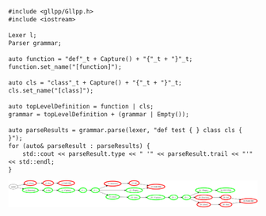     #include <gllpp/Gllpp.h>
    #include <iostream>
    
    Lexer l;
	Parser grammar;

    auto function = "def"_t + Capture() + "{"_t + "}"_t;
    function.set_name("[function]");

    auto cls = "class"_t + Capture() + "{"_t + "}"_t;
    cls.set_name("[class]");

    auto topLevelDefinition = function | cls;
    grammar = topLevelDefinition + (grammar | Empty());

    auto parseResults = grammar.parse(lexer, "def test { } class cls { }");
    for (auto& parseResult : parseResults) {
        std::cout << parseResult.type << " '" << parseResult.trail << "'" << std::endl;
    }

![Example Output](ExampleOutput.png)